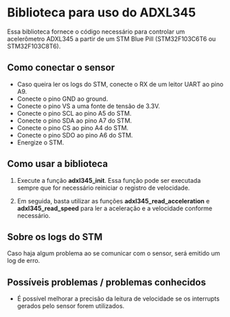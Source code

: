 # Biblioteca para uso do ADXL345

Essa biblioteca fornece o código necessário para controlar um acelerômetro ADXL345 a partir de um STM Blue Pill (STM32F103C6T6 ou STM32F103C8T6). 

## Como conectar o sensor
- Caso queira ler os logs do STM, conecte o RX de um leitor UART ao pino A9.
- Conecte o pino GND ao ground.
- Conecte o pino VS a uma fonte de tensão de 3.3V.
- Conecte o pino SCL ao pino A5 do STM.
- Conecte o pino SDA ao pino A7 do STM.
- Conecte o pino CS ao pino A4 do STM.
- Conecte o pino SDO ao pino A6 do STM.
- Energize o STM.

## Como usar a biblioteca
1. Execute a função **adxl345_init**. Essa função pode ser executada sempre que for necessário reiniciar o registro de velocidade.

2. Em seguida, basta utilizar as funções **adxl345_read_acceleration** e **adxl345_read_speed** para ler a aceleração e a velocidade conforme necessário.

## Sobre os logs do STM
Caso haja algum problema ao se comunicar com o sensor, será emitido um log de erro.


## Possíveis problemas / problemas conhecidos
- É possível melhorar a precisão da leitura de velocidade se os interrupts gerados pelo sensor forem utilizados.
